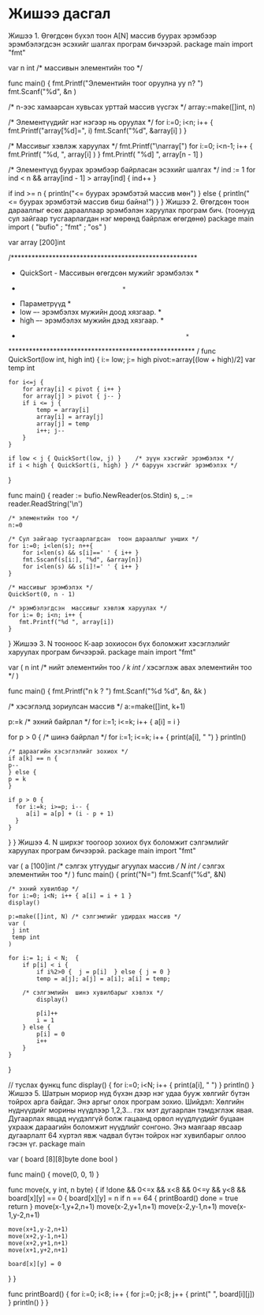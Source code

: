 # Жишээ дасгал

Жишээ 1. Өгөгдсөн бүхэл тоон А[N] массив буурах эрэмбээр эрэмбэлэгдсэн эсэхийг шалгах програм бичээрэй.
package main
import "fmt"

var n int 	/* массивын элементийн тоо */

func main() {
  fmt.Printf("Элементийн  тоог оруулна уу n? ")
  fmt.Scanf("%d", &n )

  /* n-ээс хамаарсан хувьсах урттай массив үүсгэх */
  array:=make([]int, n)

  /* Элементүүдийг нэг нэгээр нь оруулах */
  for i:=0; i<n; i++ {
    fmt.Printf("array[%d]=", i)
    fmt.Scanf("%d", &array[i] )
  }

  /* Массивыг хэвлэж харуулах */
  fmt.Printf("\narray[")
  for i:=0; i<n-1; i++ {
    fmt.Printf( "%d, ", array[i] )
  }
  fmt.Printf( "%d] ", array[n - 1] )

  /* Элементүүд буурах эрэмбээр байрласан эсэхийг шалгах */
  ind := 1
  for ind < n && array[ind - 1] > array[ind] {
   ind++
  }

  if ind >= n {
   println("<= буурах эрэмбэтэй массив мөн")
  } else {
   println("<= буурах эрэмбэтэй массив биш байна!")
  }
}
Жишээ 2. Өгөгдсөн тоон дарааллыг өсөх дарааллаар эрэмбэлэн харуулах програм бич. (тоонууд сул зайгаар тусгаарлагдан нэг мөрөнд байрлаж өгөгдөнө)
package main
import ( "bufio" ; "fmt" ; "os" )

var array [200]int

/******************************************************    
 * QuickSort -  Массивын өгөгдсөн мужийг эрэмбэлэх    *
 * 							        *
 * Параметрүүд                                        *
 *   low –- эрэмбэлэх мужийн доод хязгаар.            *
 *   high –- эрэмбэлэх мужийн дээд хязгаар.           *
 *                                                    *
 ****************************************************** /
func QuickSort(low int, high int) {
    i:= low; j:= high
    pivot:=array[(low + high)/2]
    var temp int

    for i<=j {
        for array[i] < pivot { i++ }
        for array[j] > pivot { j-- }
        if i <= j {
            temp = array[i]
            array[i] = array[j]
            array[j] = temp
            i++; j--
        }
    }

    if low < j { QuickSort(low, j) }	/* зүүн хэсгийг эрэмбэлэх */
    if i < high { QuickSort(i, high) } /* баруун хэсгийг эрэмбэлэх */
}

func main() {
    reader := bufio.NewReader(os.Stdin)
    s, _ := reader.ReadString('\n')

    /* элементийн тоо */
    n:=0

    /* Сул зайгаар тусгаарлагдсан  тоон дарааллыг унших */
    for i:=0; i<len(s); n++{
        for i<len(s) && s[i]==' ' { i++ }
        fmt.Sscanf(s[i:], "%d", &array[n])
        for i<len(s) && s[i]!=' ' { i++ }
    }

    /* массивыг эрэмбэлэх */
    QuickSort(0, n - 1)

    /* эрэмбэлэгдсэн  массивыг хэвлэж харуулах */
    for i:= 0; i<n; i++ {
       fmt.Printf("%d ", array[i])
    }
}
Жишээ 3. N тооноос К-аар зохиосон бүх боломжит хэсэглэлийг харуулах програм бичээрэй.
package main
import "fmt"

var (
  n int		/* нийт элементийн тоо */
  k int		/* хэсэглэж авах элементийн тоо */
)

func main() {
  fmt.Printf("n k ? ")
  fmt.Scanf("%d %d", &n, &k )

  /* хэсэглэлд зориулсан массив */
  a:=make([]int, k+1)

  p:=k
  /* эхний байрлал */
  for i:=1; i<=k; i++ { a[i] = i }

  for p > 0 {
    /* шинэ байрлал */
    for i:=1; i<=k; i++ { print(a[i], " ") }
    println()

    /* дараагийн хэсэглэлийг зохиох */  
    if a[k] == n {
	p--
    } else {
	p = k
    }

    if p > 0 {
      for i:=k; i>=p; i-- {
         a[i] = a[p] + (i - p + 1)
      }
    }
  }
}
Жишээ 4.  N ширхэг тоогоор зохиох бүх боломжит сэлгэмлийг харуулах програм бичээрэй.
package main
import "fmt"

var (
  a [100]int	/* сэлгэх утгуудыг агуулах массив */
  N int		/* сэлгэх элементийн тоо */
)
func main() {
    print("N=")
    fmt.Scanf("%d", &N)

    /* эхний хувилбар */
    for i:=0; i<N; i++ { a[i] = i + 1 }
    display()

    p:=make([]int, N) /* сэлгэмлийг удирдах массив */
    var (
     j int
     temp int
    )   

    for i:= 1; i < N;  {
        if p[i] < i {
            if i%2>0 {  j = p[i]  } else { j = 0 }
            temp = a[j]; a[j] = a[i]; a[i] = temp;

	    /* сэлгэмлийн  шинэ хувилбарыг хэвлэх */
            display()

            p[i]++
            i = 1
        } else {
            p[i] = 0
            i++
        }
    }
}

// туслах функц
func display() {
    for i:=0; i<N; i++ {  print(a[i], " ") }
    println()
}
Жишээ 5. Шатрын мориор нүд бүхэн дээр нэг удаа бууж хөлгийг бүтэн тойрох арга байдаг. Энэ аргыг олох програм зохио.
Шийдэл:  Хөлгийн нүднүүдийг морины нүүдлээр 1,2,3… гэх мэт дугаарлан тэмдэглэж явая. Дугаарлах явцад нүүдэлгүй болж гацаанд орвол нүүдлүүдийг буцаан ухрааж дараагийн боломжит нүүдлийг сонгоно. Энэ маягаар явсаар дугаарлалт 64 хүртэл явж чадвал бүтэн тойрох нэг хувилбарыг оллоо гэсэн үг.
package main

var (
 board [8][8]byte
 done bool
)

func main() {
  move(0, 0, 1)
}

func move(x, y int, n byte) {
  if !done && 0<=x && x<8 && 0<=y && y<8 && board[x][y] == 0 {
	board[x][y] = n
	if n == 64 {
	  printBoard()
	  done = true
	  return
	}
	move(x-1,y+2,n+1)
	move(x-2,y+1,n+1)
	move(x-2,y-1,n+1)
	move(x-1,y-2,n+1)

	move(x+1,y-2,n+1)
	move(x+2,y-1,n+1)
	move(x+2,y+1,n+1)
	move(x+1,y+2,n+1)

	board[x][y] = 0
  }
}

func printBoard() {
  for i:=0; i<8; i++ {
    for j:=0; j<8; j++ {
      print(" ", board[i][j])
    }
    println()
  }
}
